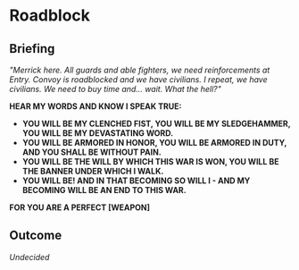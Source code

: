 # Roadblock
## Briefing

*"Merrick here. All guards and able fighters, we need reinforcements at Entry. Convoy is roadblocked and we have civilians. I repeat, we have civilians. We need to buy time and... wait. What the hell?"*

**HEAR MY WORDS AND KNOW I SPEAK TRUE:**
- **YOU WILL BE MY CLENCHED FIST, YOU WILL BE MY SLEDGEHAMMER, YOU WILL BE MY DEVASTATING WORD.**
- **YOU WILL BE ARMORED IN HONOR, YOU WILL BE ARMORED IN DUTY, AND YOU SHALL BE WITHOUT PAIN.**
- **YOU WILL BE THE WILL BY WHICH THIS WAR IS WON, YOU WILL BE THE BANNER UNDER WHICH I WALK.**
- **YOU WILL BE! AND IN THAT BECOMING SO WILL I - AND MY BECOMING WILL BE AN END TO THIS WAR.**

**FOR YOU ARE A PERFECT [WEAPON]**


## Outcome
*Undecided*